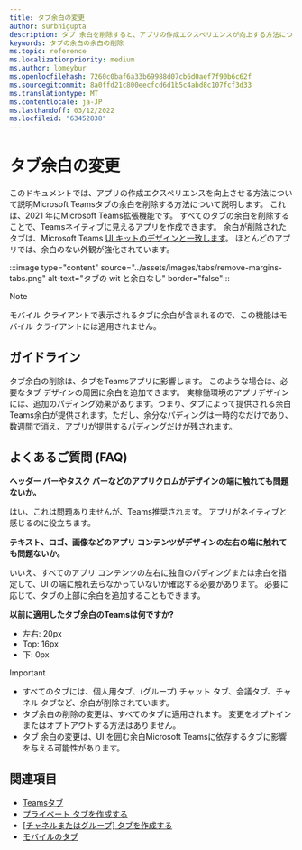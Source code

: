 ```yaml
---
title: タブ余白の変更
author: surbhigupta
description: タブ 余白を削除すると、アプリの作成エクスペリエンスが向上する方法について説明します。
keywords: タブの余白の余白の削除
ms.topic: reference
ms.localizationpriority: medium
ms.author: lomeybur
ms.openlocfilehash: 7260c0baf6a33b69988d07cb6d0aef7f90b6c62f
ms.sourcegitcommit: 8a0ffd21c800eecfcd6d1b5c4abd8c107fcf3d33
ms.translationtype: MT
ms.contentlocale: ja-JP
ms.lasthandoff: 03/12/2022
ms.locfileid: "63452838"
---
```

# <a name="tab-margin-changes"></a>タブ余白の変更

このドキュメントでは、アプリの作成エクスペリエンスを向上させる方法について説明Microsoft Teamsタブの余白を削除する方法について説明します。 これは、2021 年にMicrosoft Teams拡張機能です。
すべてのタブの余白を削除することで、Teamsネイティブに見えるアプリを作成できます。 余白が削除されたタブは、Microsoft Teams [UI キットのデザインと一致します](~/tabs/design/tabs.md)。 ほとんどのアプリでは、余白のない外観が強化されています。

:::image type="content" source="../assets/images/tabs/remove-margins-tabs.png" alt-text="タブの wit と余白なし" border="false":::

> [!NOTE]
> モバイル クライアントで表示されるタブに余白が含まれるので、この機能はモバイル クライアントには適用されません。

## <a name="guidelines"></a>ガイドライン

タブ余白の削除は、タブをTeamsアプリに影響します。 このような場合は、必要なタブ デザインの周囲に余白を追加できます。 実稼働環境のアプリデザインには、追加のパディング効果があります。つまり、タブによって提供される余白Teams余白が提供されます。ただし、余分なパディングは一時的なだけであり、数週間で消え、アプリが提供するパディングだけが残されます。

## <a name="faq"></a>よくあるご質問 (FAQ)

**ヘッダー バーやタスク バーなどのアプリクロムがデザインの端に触れても問題ないか。**

はい、これは問題ありませんが、Teams推奨されます。 アプリがネイティブと感じるのに役立ちます。

**テキスト、ロゴ、画像などのアプリ コンテンツがデザインの左右の端に触れても問題ないか。**

いいえ、すべてのアプリ コンテンツの左右に独自のパディングまたは余白を指定して、UI の端に触れ去らなかっていないか確認する必要があります。 必要に応じて、タブの上部に余白を追加することもできます。

**以前に適用したタブ余白のTeamsは何ですか?**

* 左右: 20px
* Top: 16px
* 下: 0px

> [!IMPORTANT]
>
> * すべてのタブには、個人用タブ、(グループ) チャット タブ、会議タブ、チャネル タブなど、余白が削除されています。
> * タブ余白の削除の変更は、すべてのタブに適用されます。 変更をオプトインまたはオプトアウトする方法はありません。
> * タブ 余白の変更は、UI を囲む余白Microsoft Teamsに依存するタブに影響を与える可能性があります。

## <a name="see-also"></a>関連項目

* [Teamsタブ](~/tabs/what-are-tabs.md)
* [プライベート タブを作成する](~/tabs/how-to/create-personal-tab.md)
* [[チャネルまたはグループ] タブを作成する](~/tabs/how-to/create-channel-group-tab.md)
* [モバイルのタブ](~/tabs/design/tabs-mobile.md)
